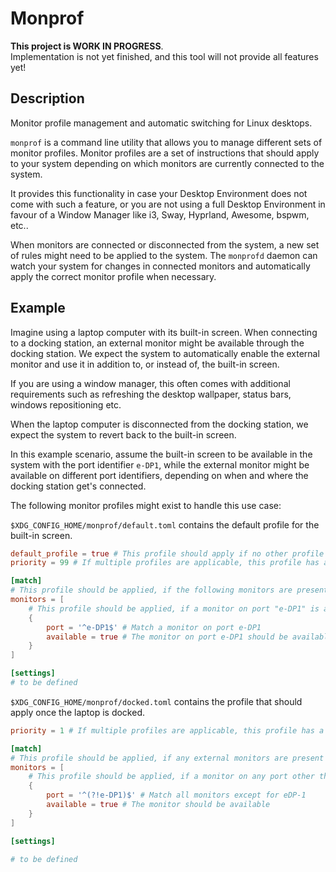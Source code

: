 # Monprof

**This project is WORK IN PROGRESS**.  
Implementation is not yet finished, and this tool will not provide all features yet!

## Description

Monitor profile management and automatic switching for Linux desktops.

`monprof` is a command line utility that allows you to manage different sets of monitor profiles.
Monitor profiles are a set of instructions that should apply to your system depending on which monitors are currently
connected to the system.

It provides this functionality in case your Desktop Environment does not come with such a feature, or you are not using
a full Desktop Environment in favour of a Window Manager like i3, Sway, Hyprland, Awesome,
bspwm, etc..

When monitors are connected or disconnected from the system, a new set of rules might need to be applied to the system.
The `monprofd` daemon can watch your system for changes in connected monitors and automatically apply the correct
monitor profile when necessary.

## Example

Imagine using a laptop computer with its built-in screen. When connecting to a docking station, an external monitor
might be available through the docking station. We expect the system to automatically enable the external monitor and
use it in addition to, or instead of, the built-in screen.

If you are using a window manager, this often comes with additional requirements such as refreshing the desktop
wallpaper, status bars, windows repositioning etc.

When the laptop computer is disconnected from the docking station, we expect the system to revert back to the built-in
screen.

In this example scenario, assume the built-in screen to be available in the system with the port identifier `e-DP1`,
while the external monitor might be available on different port identifiers, depending on when and where the docking
station get's connected.

The following monitor profiles might exist to handle this use case:

`$XDG_CONFIG_HOME/monprof/default.toml` contains the default profile for the built-in screen.

```toml
default_profile = true # This profile should apply if no other profile is applicable
priority = 99 # If multiple profiles are applicable, this profile has a very low priority (0 is the highest priority)

[match]
# This profile should be applied, if the following monitors are present
monitors = [
	# This profile should be applied, if a monitor on port "e-DP1" is available.
	{
		port = '^e-DP1$' # Match a monitor on port e-DP1
		available = true # The monitor on port e-DP1 should be available
	}
]

[settings]
# to be defined
```

`$XDG_CONFIG_HOME/monprof/docked.toml` contains the profile that should apply once the laptop is docked.

```toml
priority = 1 # If multiple profiles are applicable, this profile has a very high priority

[match]
# This profile should be applied, if any external monitors are present
monitors = [
	# This profile should be applied, if a monitor on any port other than "e-DP1" is available.
	{
		port = '^(?!e-DP1)$' # Match all monitors except for eDP-1
		available = true # The monitor should be available
	}
]

[settings]

# to be defined
```
